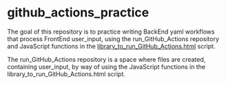 # github_actions_practice

The goal of this repository is to practice writing BackEnd yaml workflows that process FrontEnd user_input, using the run_GitHub_Actions repository and JavaScript functions in the [library_to_run_GitHub_Actions.html](https://github.com/CodeSolutions2/github_actions_practice/blob/main/library_to_run_GitHub_Actions.html) script.

The run_GitHub_Actions repository is a space where files are created, containing user_input, by way of using the JavaScript functions in the library_to_run_GitHub_Actions.html script.
